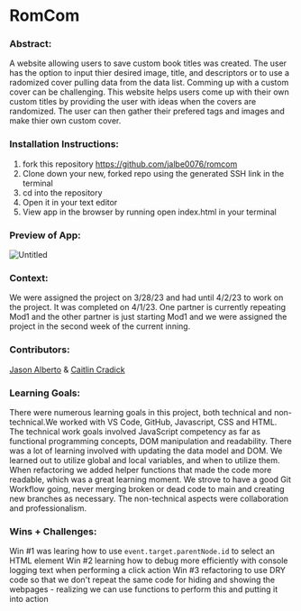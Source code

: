 # RomCom  

### Abstract:
[//]: <> (Briefly describe what you built and its features. What problem is the app solving? How does this application solve that problem?)
A website allowing users to save custom book titles was created. The user has the option to input thier desired image, title, and descriptors or to use a radomized cover pulling data from the data list. Comming up with a custom cover can be challenging. This website helps users come up with their own custom titles by providing the user with ideas when the covers are randomized. The user can then gather their prefered tags and images and make thier own custom cover. 

### Installation Instructions:
[//]: <> (What steps does a person have to take to get your app cloned down and running?)
1. fork this repository https://github.com/jalbe0076/romcom
2. Clone down your new, forked repo using the generated SSH link in the terminal
3. cd into the repository
4. Open it in your text editor
5. View app in the browser by running open index.html in your terminal

### Preview of App:
[//]: <> (Provide ONE gif or screenshot of your application - choose the "coolest" piece of functionality to show off.)

![Untitled](https://user-images.githubusercontent.com/123283073/229319940-dc702377-c13e-495d-9eec-b8598c666a93.jpg)


### Context:
[//]: <> (Give some context for the project here. How long did you have to work on it? How far into the Turing program are you?)

We were assigned the project on 3/28/23 and had until 4/2/23 to work on the project. It was completed on 4/1/23. One partner is currently repeating Mod1 and the other partner is just starting Mod1 and we were assigned the project in the second week of the current inning. 

### Contributors:
[//]: <> (Who worked on this application? Link to their GitHubs.)

[Jason Alberto](https://github.com/jalbe0076) & [Caitlin Cradick](https://github.com/caitlincradick) 

### Learning Goals:
[//]: <> (What were the learning goals of this project? What tech did you work with?)

There were numerous learning goals in this project, both technical and non-technical.We worked with VS Code, GitHub, Javascript, CSS and HTML.  The technical work goals involved JavaScript competency as far as functional programming concepts, DOM manipulation and readability. There was a lot of learning involved with updating the data model and DOM. We learned out to utilize global and local variables, and when to utilize them. When refactoring we added helper functions that made the code more readable, which was a great learning moment. We strove to have a good Git Workflow going, never merging broken or dead code to main and creating new branches as necessary. The non-technical aspects were collaboration and professionalism.

### Wins + Challenges:
[//]: <> (What are 2-3 wins you have from this project? What were some challenges you faced - and how did you get over them?)
Win #1 was learing how to use `event.target.parentNode.id` to select an HTML element
Win #2 learning how to debug more efficiently with console logging text when performing a click action
Win #3 refactoring to use DRY code so that we don't repeat the same code for hiding and showing the webpages - realizing we can use functions to perform this and putting it into action
